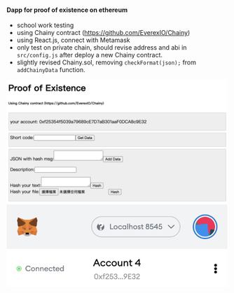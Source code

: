 #### Dapp for proof of existence on ethereum

- school work testing
- using Chainy contract (https://github.com/EverexIO/Chainy)
- using React.js, connect with Metamask
- only test on private chain, should revise address and abi in `src/config.js` after deploy a new Chainy contract.
- slightly revised Chainy.sol, removing `checkFormat(json);` from `addChainyData` function.

![Demo png](img/dappview.png)
![Metamask png](img/metamask.png)


